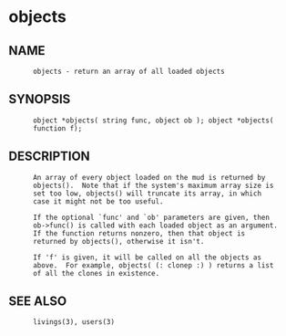 # objects
## NAME
          objects - return an array of all loaded objects

## SYNOPSIS
          object *objects( string func, object ob ); object *objects(
          function f);

## DESCRIPTION
          An array of every object loaded on the mud is returned by
          objects().  Note that if the system's maximum array size is
          set too low, objects() will truncate its array, in which
          case it might not be too useful.

          If the optional `func' and `ob' parameters are given, then
          ob->func() is called with each loaded object as an argument.
          If the function returns nonzero, then that object is
          returned by objects(), otherwise it isn't.

          If 'f' is given, it will be called on all the objects as
          above.  For example, objects( (: clonep :) ) returns a list
          of all the clones in existence.

## SEE ALSO
          livings(3), users(3)
